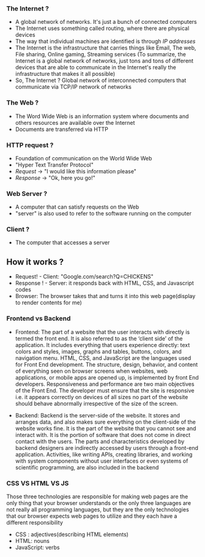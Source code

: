 ### The Internet ?
- A global network of networks. It's just a bunch of connected computers
- The Internet uses something called routing, where there are physical devices
- The way that individual machines are identified is through *IP addresses*
- The Internet is the infrastructure that carries things like Email, The web, File sharing, Online gaming, Streaming services
(To summarize, the Internet is a global network of networks, just tons and tons of different devices that are able to communicate in the Internet's really the infrastructure 
that makes it all possible)
- So, The Internet ? Global network of interconnected computers that communicate via TCP/IP network of networks

### The Web ?
- The Word Wide Web is an information system where documents and others resources are available over the Internet
- Documents are transferred via HTTP 

### HTTP request ?
- Foundation of communication on the World Wide Web
- "Hyper Text Transfer Protocol"
- *Request* -> "I would like this information please"
- *Response* -> "Ok, here you go!"

### Web Server ?
- A computer that can satisfy requests on the Web
- "server" is also used to refer to the software running on the computer

### Client ?
- The computer that accesses a server

## How it works ?
- Request! - Client: "Google.com/search?Q=CHICKENS"
- Response ! - Server: it responds back with HTML, CSS, and Javascript codes
- Browser: The browser takes that and turns it into this web page(display to render contents for me)

### Frontend vs Backend
- Frontend: The part of a website that the user interacts with directly is termed the front end. 
It is also referred to as the ‘client side’ of the application. It includes everything that users experience directly: 
text colors and styles, images, graphs and tables, buttons, colors, and navigation menu. HTML, CSS, and JavaScript are the languages used for Front End development. 
The structure, design, behavior, and content of everything seen on browser screens when websites, web applications, or mobile apps are opened up,
is implemented by front End developers. Responsiveness and performance are two main objectives of the Front End.
The developer must ensure that the site is responsive i.e. it appears correctly on devices of all sizes no part of the website should behave abnormally 
irrespective of the size of the screen. 

- Backend: Backend is the server-side of the website. It stores and arranges data, and also makes sure everything on the client-side of the website works fine. 
It is the part of the website that you cannot see and interact with. It is the portion of software that does not come in direct contact with the users. 
The parts and characteristics developed by backend designers are indirectly accessed by users through a front-end application.
Activities, like writing APIs, creating libraries, and working with system components without user interfaces or even systems of scientific programming, 
are also included in the backend


### CSS VS HTML VS JS
Those three technologies are responsible for making web pages are the only thing that your browser understands or the only three languages are not really all programming
languages, but they are the only technologies that our browser expects web pages to utilize and they each have a different responsibility

- CSS : adjectives(describing HTML elements)
- HTML: nouns
- JavaScript: verbs











